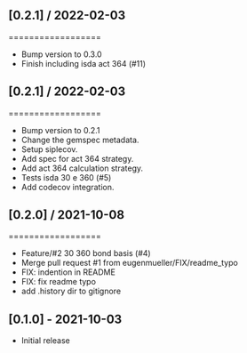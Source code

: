 
## [0.2.1] / 2022-02-03
==================

  * Bump version to 0.3.0
  * Finish including isda act 364 (#11)
  
## [0.2.1] / 2022-02-03
==================

  * Bump version to 0.2.1
  * Change the gemspec metadata.
  * Setup siplecov.
  * Add spec for act 364 strategy.
  * Add act 364 calculation strategy.
  * Tests isda 30 e 360 (#5)
  * Add codecov integration.

## [0.2.0] / 2021-10-08
==================

  * Feature/#2 30 360 bond basis (#4)
  * Merge pull request #1 from eugenmueller/FIX/readme_typo
  * FIX: indention in README
  * FIX: fix readme typo
  * add .history dir to gitignore

## [0.1.0] - 2021-10-03

- Initial release
